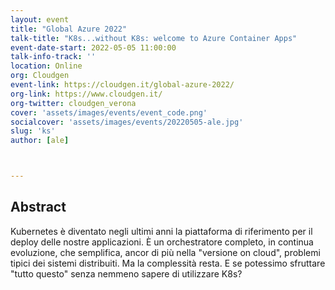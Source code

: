 ```yaml
---
layout: event
title: "Global Azure 2022"
talk-title: "K8s...without K8s: welcome to Azure Container Apps"
event-date-start: 2022-05-05 11:00:00
talk-info-track: ''
location: Online
org: Cloudgen
event-link: https://cloudgen.it/global-azure-2022/
org-link: https://www.cloudgen.it/
org-twitter: cloudgen_verona
cover: 'assets/images/events/event_code.png'
socialcover: 'assets/images/events/20220505-ale.jpg'
slug: 'ks'
author: [ale]



---
```

## Abstract
Kubernetes è diventato negli ultimi anni la piattaforma di riferimento per il deploy delle nostre applicazioni. &Egrave; un orchestratore completo, in continua evoluzione, che semplifica, ancor di più nella "versione on cloud", problemi tipici dei sistemi distribuiti. Ma la complessità resta. E se potessimo sfruttare "tutto questo" senza nemmeno sapere di utilizzare K8s?